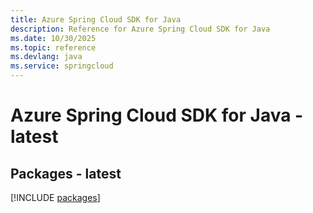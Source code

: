 ```yaml
---
title: Azure Spring Cloud SDK for Java
description: Reference for Azure Spring Cloud SDK for Java
ms.date: 10/30/2025
ms.topic: reference
ms.devlang: java
ms.service: springcloud
---
```

# Azure Spring Cloud SDK for Java - latest
## Packages - latest
[!INCLUDE [packages](spring-cloud-index.md)]